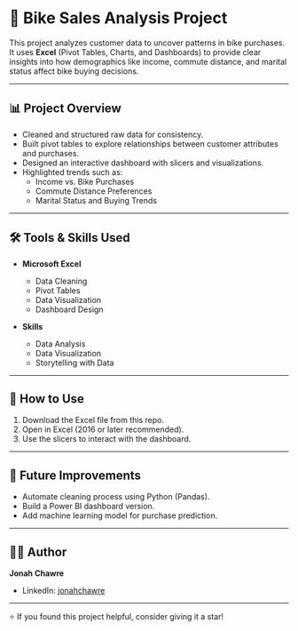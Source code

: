 # 🚴 Bike Sales Analysis Project

This project analyzes customer data to uncover patterns in bike purchases.  
It uses **Excel** (Pivot Tables, Charts, and Dashboards) to provide clear insights into how demographics like income, commute distance, and marital status affect bike buying decisions.

---

## 📊 Project Overview
- Cleaned and structured raw data for consistency.  
- Built pivot tables to explore relationships between customer attributes and purchases.  
- Designed an interactive dashboard with slicers and visualizations.  
- Highlighted trends such as:
  - Income vs. Bike Purchases
  - Commute Distance Preferences
  - Marital Status and Buying Trends

---

## 🛠️ Tools & Skills Used
- **Microsoft Excel**
  - Data Cleaning
  - Pivot Tables
  - Data Visualization
  - Dashboard Design  

- **Skills**
  - Data Analysis
  - Data Visualization
  - Storytelling with Data

---

## 📂 How to Use
1. Download the Excel file from this repo.  
2. Open in Excel (2016 or later recommended).  
3. Use the slicers to interact with the dashboard.  

---

## 🔗 Future Improvements
- Automate cleaning process using Python (Pandas).  
- Build a Power BI dashboard version.  
- Add machine learning model for purchase prediction.  

---

## 👨‍💻 Author
**Jonah Chawre**  
- LinkedIn: [jonahchawre](https://www.linkedin.com/in/jonahchawre/)   
---

⭐ If you found this project helpful, consider giving it a star!
